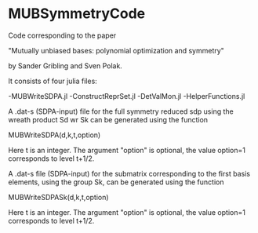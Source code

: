 # MUBSymmetryCode

Code corresponding to the paper 

"Mutually unbiased bases: polynomial optimization and symmetry"

by Sander Gribling and Sven Polak.

It consists of four julia files:

-MUBWriteSDPA.jl
-ConstructReprSet.jl
-DetValMon.jl
-HelperFunctions.jl

A .dat-s (SDPA-input) file for the full symmetry reduced sdp using the wreath product Sd wr Sk can be generated using the function

MUBWriteSDPA(d,k,t,option)

Here t is an integer. The argument "option" is optional, the value option=1 corresponds to level t+1/2.

A .dat-s file (SDPA-input) for the submatrix corresponding to the first basis elements, using the group Sk, can be generated using the function 

MUBWriteSDPASk(d,k,t,option)

Here t is an integer. The argument "option" is optional, the value option=1 corresponds to level t+1/2.

